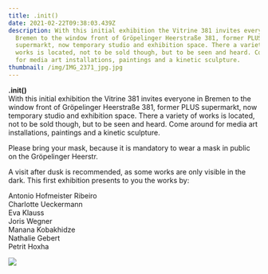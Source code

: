 ```yaml
---
title: .init()
date: 2021-02-22T09:38:03.439Z
description: With this initial exhibition the Vitrine 381 invites everyone in
  Bremen to the window front of Gröpelinger Heerstraße 381, former PLUS
  supermarkt, now temporary studio and exhibition space. There a variety of
  works is located, not to be sold though, but to be seen and heard. Come around
  for media art installations, paintings and a kinetic sculpture.
thumbnail: /img/IMG_2371_jpg.jpg
---
```

**.init()**\
With this initial exhibition the Vitrine 381 invites everyone in Bremen to the window front of Gröpelinger Heerstraße 381, former PLUS supermarkt, now temporary studio and exhibition space. There a variety of works is located, not to be sold though, but to be seen and heard. Come around for media art installations, paintings and a kinetic sculpture. 

Please bring your mask, because it is mandatory to wear a mask in public on the Gröpelinger Heerstr. 

A visit after dusk is recommended, as some works are only visible in the dark. This first exhibition presents to you the works by:

Antonio Hofmeister Ribeiro\
Charlotte Ueckermann\
Eva Klauss\
Joris Wegner\
Manana Kobakhidze\
Nathalie Gebert\
Petrit Hoxha



![](/img/img_9376.jpg)